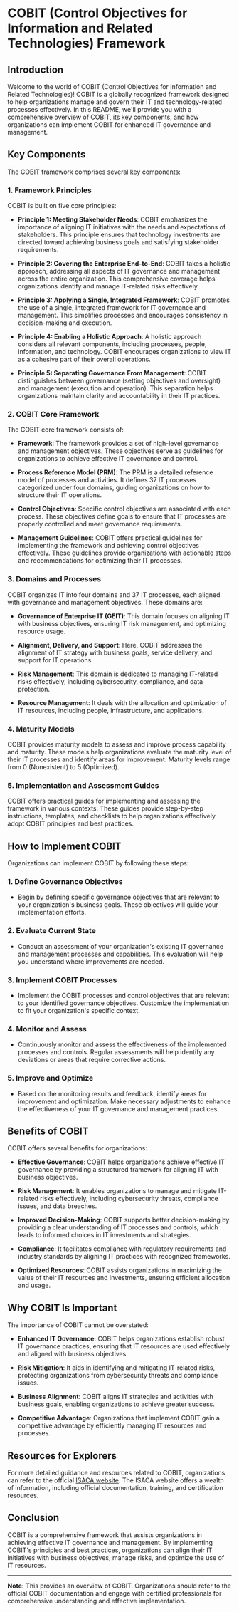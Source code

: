 # COBIT (Control Objectives for Information and Related Technologies) Framework

## Introduction

Welcome to the world of COBIT (Control Objectives for Information and Related Technologies)! COBIT is a globally recognized framework designed to help organizations manage and govern their IT and technology-related processes effectively. In this README, we'll provide you with a comprehensive overview of COBIT, its key components, and how organizations can implement COBIT for enhanced IT governance and management.

## Key Components

The COBIT framework comprises several key components:

### 1. Framework Principles

COBIT is built on five core principles:

- **Principle 1: Meeting Stakeholder Needs**: COBIT emphasizes the importance of aligning IT initiatives with the needs and expectations of stakeholders. This principle ensures that technology investments are directed toward achieving business goals and satisfying stakeholder requirements.

- **Principle 2: Covering the Enterprise End-to-End**: COBIT takes a holistic approach, addressing all aspects of IT governance and management across the entire organization. This comprehensive coverage helps organizations identify and manage IT-related risks effectively.

- **Principle 3: Applying a Single, Integrated Framework**: COBIT promotes the use of a single, integrated framework for IT governance and management. This simplifies processes and encourages consistency in decision-making and execution.

- **Principle 4: Enabling a Holistic Approach**: A holistic approach considers all relevant components, including processes, people, information, and technology. COBIT encourages organizations to view IT as a cohesive part of their overall operations.

- **Principle 5: Separating Governance From Management**: COBIT distinguishes between governance (setting objectives and oversight) and management (execution and operation). This separation helps organizations maintain clarity and accountability in their IT practices.

### 2. COBIT Core Framework

The COBIT core framework consists of:

- **Framework**: The framework provides a set of high-level governance and management objectives. These objectives serve as guidelines for organizations to achieve effective IT governance and control.

- **Process Reference Model (PRM)**: The PRM is a detailed reference model of processes and activities. It defines 37 IT processes categorized under four domains, guiding organizations on how to structure their IT operations.

- **Control Objectives**: Specific control objectives are associated with each process. These objectives define goals to ensure that IT processes are properly controlled and meet governance requirements.

- **Management Guidelines**: COBIT offers practical guidelines for implementing the framework and achieving control objectives effectively. These guidelines provide organizations with actionable steps and recommendations for optimizing their IT processes.

### 3. Domains and Processes

COBIT organizes IT into four domains and 37 IT processes, each aligned with governance and management objectives. These domains are:

   - **Governance of Enterprise IT (GEIT)**: This domain focuses on aligning IT with business objectives, ensuring IT risk management, and optimizing resource usage.

   - **Alignment, Delivery, and Support**: Here, COBIT addresses the alignment of IT strategy with business goals, service delivery, and support for IT operations.

   - **Risk Management**: This domain is dedicated to managing IT-related risks effectively, including cybersecurity, compliance, and data protection.

   - **Resource Management**: It deals with the allocation and optimization of IT resources, including people, infrastructure, and applications.

### 4. Maturity Models

COBIT provides maturity models to assess and improve process capability and maturity. These models help organizations evaluate the maturity level of their IT processes and identify areas for improvement. Maturity levels range from 0 (Nonexistent) to 5 (Optimized).

### 5. Implementation and Assessment Guides

COBIT offers practical guides for implementing and assessing the framework in various contexts. These guides provide step-by-step instructions, templates, and checklists to help organizations effectively adopt COBIT principles and best practices.

## How to Implement COBIT

Organizations can implement COBIT by following these steps:

### 1. Define Governance Objectives

- Begin by defining specific governance objectives that are relevant to your organization's business goals. These objectives will guide your implementation efforts.

### 2. Evaluate Current State

- Conduct an assessment of your organization's existing IT governance and management processes and capabilities. This evaluation will help you understand where improvements are needed.

### 3. Implement COBIT Processes

- Implement the COBIT processes and control objectives that are relevant to your identified governance objectives. Customize the implementation to fit your organization's specific context.

### 4. Monitor and Assess

- Continuously monitor and assess the effectiveness of the implemented processes and controls. Regular assessments will help identify any deviations or areas that require corrective actions.

### 5. Improve and Optimize

- Based on the monitoring results and feedback, identify areas for improvement and optimization. Make necessary adjustments to enhance the effectiveness of your IT governance and management practices.

## Benefits of COBIT

COBIT offers several benefits for organizations:

- **Effective Governance**: COBIT helps organizations achieve effective IT governance by providing a structured framework for aligning IT with business objectives.

- **Risk Management**: It enables organizations to manage and mitigate IT-related risks effectively, including cybersecurity threats, compliance issues, and data breaches.

- **Improved Decision-Making**: COBIT supports better decision-making by providing a clear understanding of IT processes and controls, which leads to informed choices in IT investments and strategies.

- **Compliance**: It facilitates compliance with regulatory requirements and industry standards by aligning IT practices with recognized frameworks.

- **Optimized Resources**: COBIT assists organizations in maximizing the value of their IT resources and investments, ensuring efficient allocation and usage.

## Why COBIT Is Important

The importance of COBIT cannot be overstated:

- **Enhanced IT Governance**: COBIT helps organizations establish robust IT governance practices, ensuring that IT resources are used effectively and aligned with business objectives.

- **Risk Mitigation**: It aids in identifying and mitigating IT-related risks, protecting organizations from cybersecurity threats and compliance issues.

- **Business Alignment**: COBIT aligns IT strategies and activities with business goals, enabling organizations to achieve greater success.

- **Competitive Advantage**: Organizations that implement COBIT gain a competitive advantage by efficiently managing IT resources and processes.

## Resources for Explorers

For more detailed guidance and resources related to COBIT, organizations can refer to the official [ISACA website](https://www.isaca.org/resources/cobit). The ISACA website offers a wealth of information, including official documentation, training, and certification resources.

## Conclusion

COBIT is a comprehensive framework that assists organizations in achieving effective IT governance and management. By implementing COBIT's principles and best practices, organizations can align their IT initiatives with business objectives, manage risks, and optimize the use of IT resources.

---

**Note:** This provides an overview of COBIT. Organizations should refer to the official COBIT documentation and engage with certified professionals for comprehensive understanding and effective implementation.

